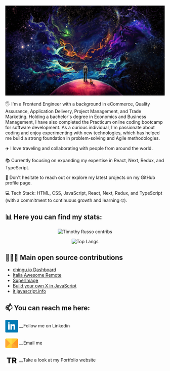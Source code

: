 <!--
**timothyrusso/timothyrusso** is a ✨ _special_ ✨ repository because its `README.md` (this file) appears on your GitHub profile.

Here are some ideas to get you started:

- 🔭 I’m currently working on ...
- 🌱 I’m currently learning ...
- 👯 I’m looking to collaborate on ...
- 🤔 I’m looking for help with ...
- 💬 Ask me about ...
- 📫 How to reach me: ...
- 😄 Pronouns: ...
- ⚡ Fun fact: ...
-->

[![MasterHead](https://raw.githubusercontent.com/timothyrusso/timothyrusso/main/images/github_image.jpeg)](https://github.com/timothyrusso)

🖐️ I'm a Frontend Engineer with a background in eCommerce, Quality Assurance, Application Delivery, Project Management, and Trade Marketing. Holding a bachelor's degree in Economics and Business Management, I have also completed the Practicum online coding bootcamp for software development. As a curious individual, I'm passionate about coding and enjoy experimenting with new technologies, which has helped me build a strong foundation in problem-solving and Agile methodologies.

✈️ I love traveling and collaborating with people from around the world.

📚 Currently focusing on expanding my expertise in React, Next, Redux, and TypeScript.

👋 Don't hesitate to reach out or explore my latest projects on my GitHub profile page.

💻 Tech Stack:
HTML, CSS, JavaScript, React, Next, Redux, and TypeScript (with a commitment to continuous growth and learning 🤓).

## 📊 Here you can find my stats:

<div align="center">
  <img src="https://github-readme-stats.vercel.app/api?username=timothyrusso&show_icons=true&theme=radical" alt="Timothy Russo contribs" />
</div>
<div><p></p></div>
<div align="center">
  <img src="https://github-readme-stats.vercel.app/api/top-langs/?username=timothyrusso" alt="Top Langs" />
</div>
<div><p></p></div>

## 🧑🏻‍💻 Main open source contributions

- [chingu.io Dashboard](https://github.com/chingu-x/chingu-dashboard)
- [Italia Awesome Remote](https://github.com/italiaremote/awesome-italia-remote)
- [SuperImage](https://github.com/Lucchetto/SuperImage)
- [Build your own X in JavaScript](https://github.com/andrew-hu368/build-your-own-x-in-js)
- [it.javascript.info](https://github.com/javascript-tutorial/it.javascript.info)

## 📫 You can reach me here:

[<img src="https://raw.githubusercontent.com/timothyrusso/timothyrusso/main/images/linkedin_icon.png" height="40em" align="center" alt="Follow timothyrusso on LinkedIn" title="Follow timothyrusso on LinkedIn"/>](https://www.linkedin.com/in/russotimothysoftwareengineer/) __Follow me on Linkedin

[<img src="https://raw.githubusercontent.com/timothyrusso/timothyrusso/main/images/email.png" height="40em" align="center" alt="Timothy Russo email" title="mail to timothyrusso"/>](mailto:russotimothy@live.it) __Email me

[<img src="https://raw.githubusercontent.com/timothyrusso/timothyrusso/main/images/TR_logo.png" height="40em" align="center" alt="Timothy Russo Portfolio" title="Timothy Russo Portfolio"/>](https://timothyrusso.dev/) __Take a look at my Portfolio website

